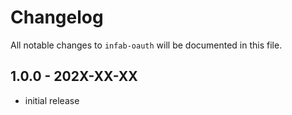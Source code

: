 # Changelog

All notable changes to `infab-oauth` will be documented in this file.

## 1.0.0 - 202X-XX-XX

- initial release
